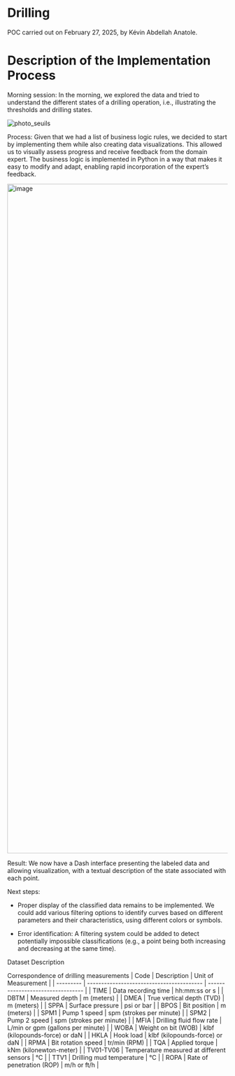 # Drilling
POC carried out on February 27, 2025, by Kévin Abdellah Anatole.

# Description of the Implementation Process

Morning session:
In the morning, we explored the data and tried to understand the different states of a drilling operation, i.e., illustrating the thresholds and drilling states.

![photo_seuils](https://github.com/user-attachments/assets/30d097bf-8186-4ba1-8241-7eaa1b21a99f)

Process:
Given that we had a list of business logic rules, we decided to start by implementing them while also creating data visualizations. This allowed us to visually assess progress and receive feedback from the domain expert. The business logic is implemented in Python in a way that makes it easy to modify and adapt, enabling rapid incorporation of the expert’s feedback.

<img width="2464" height="1530" alt="image" src="https://github.com/user-attachments/assets/f1233b76-5d8f-4d6e-b917-c3cb5ab79ab1" />

Result:
We now have a Dash interface presenting the labeled data and allowing visualization, with a textual description of the state associated with each point.

Next steps:

- Proper display of the classified data remains to be implemented. We could add various filtering options to identify curves based on different parameters and their characteristics, using different colors or symbols.

- Error identification: A filtering system could be added to detect potentially impossible classifications (e.g., a point being both increasing and decreasing at the same time).

Dataset Description

Correspondence of drilling measurements
| Code      | Description                               | Unit of Measurement               |
| --------- | ----------------------------------------- | --------------------------------- |
| TIME      | Data recording time                       | hh\:mm\:ss or s                   |
| DBTM      | Measured depth                            | m (meters)                        |
| DMEA      | True vertical depth (TVD)                 | m (meters)                        |
| SPPA      | Surface pressure                          | psi or bar                        |
| BPOS      | Bit position                              | m (meters)                        |
| SPM1      | Pump 1 speed                              | spm (strokes per minute)          |
| SPM2      | Pump 2 speed                              | spm (strokes per minute)          |
| MFIA      | Drilling fluid flow rate                  | L/min or gpm (gallons per minute) |
| WOBA      | Weight on bit (WOB)                       | klbf (kilopounds-force) or daN    |
| HKLA      | Hook load                                 | klbf (kilopounds-force) or daN    |
| RPMA      | Bit rotation speed                        | tr/min (RPM)                      |
| TQA       | Applied torque                            | kNm (kilonewton-meter)            |
| TV01-TV06 | Temperature measured at different sensors | °C                                |
| TTV1      | Drilling mud temperature                  | °C                                |
| ROPA      | Rate of penetration (ROP)                 | m/h or ft/h                       |

